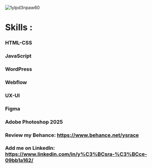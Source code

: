 ![1ylpd3npaw60](https://user-images.githubusercontent.com/71156033/182237655-0ef2a1bb-bd27-401e-a329-c34da042c25d.gif)

# Skills :
### HTML-CSS
### JavaScript
### WordPress
### Webflow
### UX-UI
### Figma
### Adobe Photoshop 2025



### Review my Behance: https://www.behance.net/ysrace
### Add me on LinkedIn: https://www.linkedin.com/in/y%C3%BCsra-%C3%BCce-09bb1a162/





<!--
**yusrauce/yusrauce** is a ✨ _special_ ✨ repository because its `README.md` (this file) appears on your GitHub profile.

Here are some ideas to get you started:

- 🔭 I’m currently working on ...
- 🌱 I’m currently learning ...
- 👯 I’m looking to collaborate on ...
- 🤔 I’m looking for help with ...
- 💬 Ask me about ...
- 📫 How to reach me: ...
- 😄 Pronouns: ...
- ⚡ Fun fact: ...
-->
